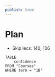 ```yaml
---
publish: true
---
```


# Plan
- Skip lecs: 140, 106

```dataview
TABLE
	confidence
FROM "Courses"
WHERE term = "1B"
```